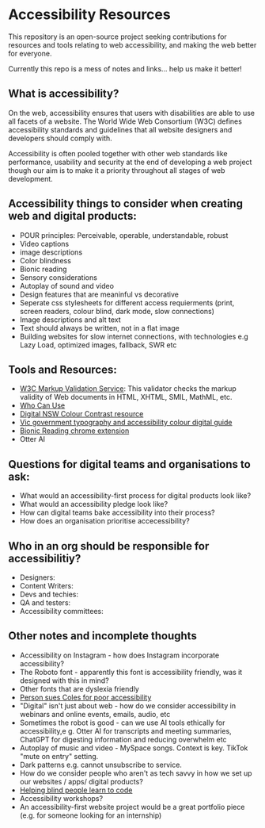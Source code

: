 # Accessibility Resources

This repository is an open-source project seeking contributions for resources and tools relating to web accessibility, and making the web better for everyone.

Currently this repo is a mess of notes and links... help us make it better!

## What is accessibility?

On the web, accessibility ensures that users with disabilities are able to use all facets of a website. The World Wide Web Consortium (W3C) defines accessibility standards and guidelines that all website designers and developers should comply with.

Accessibility is often pooled together with other web standards like performance, usability and security at the end of developing a web project though our aim is to make it a priority throughout all stages of web development. 


## Accessibility things to consider when creating web and digital products:

- POUR principles: Perceivable, operable, understandable, robust
- Video captions
- image descriptions
- Color blindness
- Bionic reading
- Sensory considerations
- Autoplay of sound and video
- Design features that are meaninful vs decorative
- Seperate css stylesheets for different access requierments (print, screen readers, colour blind, dark mode, slow connections)
- Image descriptions and alt text
- Text should always be written, not in a flat image
- Building websites for slow internet connections, with technologies e.g Lazy Load, optimized images, fallback, SWR etc

## Tools and Resources:

- [W3C Markup Validation Service](https://validator.w3.org/): This validator checks the markup validity of Web documents in HTML, XHTML, SMIL, MathML, etc.
- [Who Can Use](https://www.whocanuse.com/)
- [Digital NSW Colour Contrast resource](https://www.digital.nsw.gov.au/delivery/accessibility-and-inclusivity-toolkit/inclusive-design/colour-contrast)
- [Vic government typography and accessibility colour digital guide](https://www.vic.gov.au/typography-and-accessible-colour-digital-guide)
- [Bionic Reading chrome extension](https://chrome.google.com/webstore/detail/bionic-reading/kdfkejelgkdjgfoolngegkhkiecmlflj/related)
- Otter AI

## Questions for digital teams and organisations to ask:

- What would an accessibility-first process for digital products look like?
- What would an accessibility pledge look like?
- How can digital teams bake accessibility into their process?
- How does an organisation prioritise accecessibility?

## Who in an org should be responsible for accessibilitiy?

- Designers:
- Content Writers:
- Devs and techies:
- QA and testers:
- Accessibility committees:

## Other notes and incomplete thoughts

- Accessibility on Instagram - how does Instagram incorporate accessibility?
- The Roboto font - apparently this font is accessibility friendly, was it designed with this in mind?
- Other fonts that are dyslexia friendly
- [Person sues Coles for poor accessibility](https://www.business-humanrights.org/en/latest-news/australia-customer-sues-coles-supermarkets-over-alleged-disability-discrimination-re-accessibility-of-website/)
- "Digital" isn't just about web - how do we consider accessibility in webinars and online events, emails, audio, etc
- Sometimes the robot is good - can we use AI tools ethically for accessibility,e g. Otter AI for transcripts and meeting summaries, ChatGPT for digesting information and reducing overwhelm etc
- Autoplay of music and video - MySpace songs. Context is key. TikTok "mute on entry" setting.
- Dark patterns e.g. cannot unsubscribe to service.
- How do we consider people who aren't as tech savvy in how we set up our websites / apps/ digital products?
- [Helping blind people learn to code](https://www.freecodecamp.org/news/helping-blind-people-learn-to-code-c47c68d4a237/)
- Accessibility workshops?
- An accessibility-first website project would be a great portfolio piece (e.g. for someone looking for an internship)
